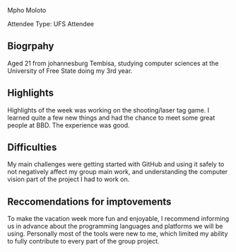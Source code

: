 Mpho Moloto

Attendee Type: UFS Attendee 

## Biogrpahy

Aged 21 from johannesburg Tembisa, studying computer sciences at the University of Free State doing my 3rd year.

## Highlights

Highlights of the week was working on the shooting/laser tag game. I learned quite a few new things and had the chance to meet some great people at BBD. The experience was good. 

## Difficulties
My main challenges were getting started with GitHub and using it safely to not negatively affect my group main work, and understanding the computer vision part of the project I had to work on.


## Reccomendations for imptovements

To make the vacation week more fun and enjoyable, I recommend informing us in advance about the programming languages and platforms we will be using. Personally most of the tools were new to me, which limited my ability to fully contribute to every part of the group project. 